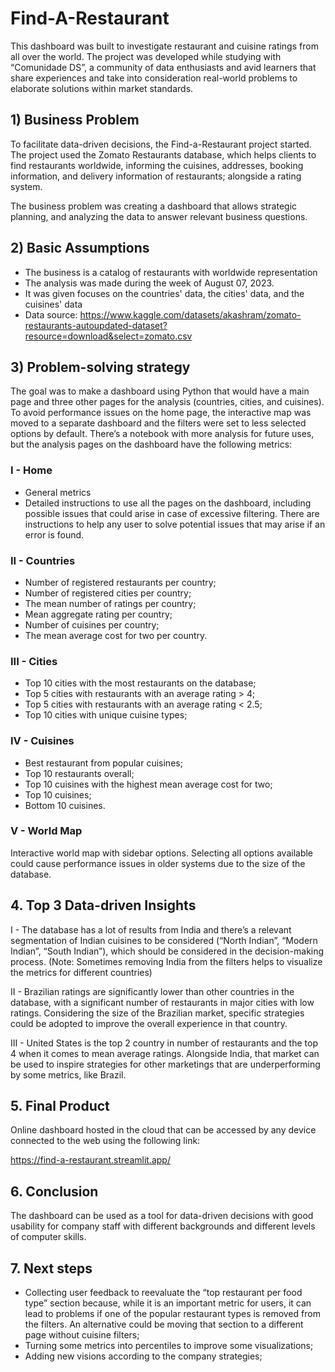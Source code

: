 # Find-A-Restaurant

This dashboard was built to investigate restaurant and cuisine ratings from all over the world.
The project was developed while studying with “Comunidade DS”, a community of data enthusiasts and avid learners that share experiences and take into consideration real-world problems to elaborate solutions within market standards.

## 1) Business Problem

To facilitate data-driven decisions, the Find-a-Restaurant project started. The project used the Zomato Restaurants database, which helps clients to find restaurants worldwide, informing the cuisines, addresses, booking information, and delivery information of restaurants; alongside a rating system.

The business problem was creating a dashboard that allows strategic planning, and analyzing the data to answer relevant business questions.

## 2) Basic Assumptions

- The business is a catalog of restaurants with worldwide representation
- The analysis was made during the week of August 07, 2023.
- It was given focuses on the countries' data, the cities' data, and the cuisines' data
- Data source: https://www.kaggle.com/datasets/akashram/zomato-restaurants-autoupdated-dataset?resource=download&select=zomato.csv

## 3) Problem-solving strategy

The goal was to make a dashboard using Python that would have a main page and three other pages for the analysis (countries, cities, and cuisines). To avoid performance issues on the home page, the interactive map was moved to a separate dashboard and the filters were set to less selected options by default. There’s a notebook with more analysis for future uses, but the analysis pages on the dashboard have the following metrics:

### I - Home
- General metrics
- Detailed instructions to use all the pages on the dashboard, including possible issues that could arise in case of excessive filtering. There are instructions to help any user to solve potential issues that may arise if an error is found.

### II - Countries
- Number of registered restaurants per country;
- Number of registered cities per country;
- The mean number of ratings per country;
- Mean aggregate rating per country;
- Number of cuisines per country;
- The mean average cost for two per country.

### III - Cities
- Top 10 cities with the most restaurants on the database;
- Top 5 cities with restaurants with an average rating > 4;
- Top 5 cities with restaurants with an average rating < 2.5;
- Top 10 cities with unique cuisine types;

### IV - Cuisines
- Best restaurant from popular cuisines;
- Top 10 restaurants overall;
- Top 10 cuisines with the highest mean average cost for two;
- Top 10 cuisines;
- Bottom 10 cuisines.

### V - World Map
Interactive world map with sidebar options. Selecting all options available could cause performance issues in older systems due to the size of the database.

## 4. Top 3 Data-driven Insights

I - The database has a lot of results from India and there’s a relevant segmentation of Indian cuisines to be considered (“North Indian”, “Modern Indian”, “South Indian”), which should be considered in the decision-making process. (Note: Sometimes removing India from the filters helps to visualize the metrics for different countries)

II - Brazilian ratings are significantly lower than other countries in the database, with a significant number of restaurants in major cities with low ratings. Considering the size of the Brazilian market, specific strategies could be adopted to improve the overall experience in that country.

III - United States is the top 2 country in number of restaurants and the top 4 when it comes to mean average ratings. Alongside India, that market can be used to inspire strategies for other marketings that are underperforming by some metrics, like Brazil.

## 5. Final Product

Online dashboard hosted in the cloud that can be accessed by any device connected to the web using the following link:

https://find-a-restaurant.streamlit.app/

## 6. Conclusion

The dashboard can be used as a tool for data-driven decisions with good usability for company staff with different backgrounds and different levels of computer skills.

## 7. Next steps

- Collecting user feedback to reevaluate the “top restaurant per food type” section because, while it is an important metric for users, it can lead to problems if one of the popular restaurant types is removed from the filters. An alternative could be moving that section to a different page without cuisine filters;
- Turning some metrics into percentiles to improve some visualizations;
- Adding new visions according to the company strategies;
